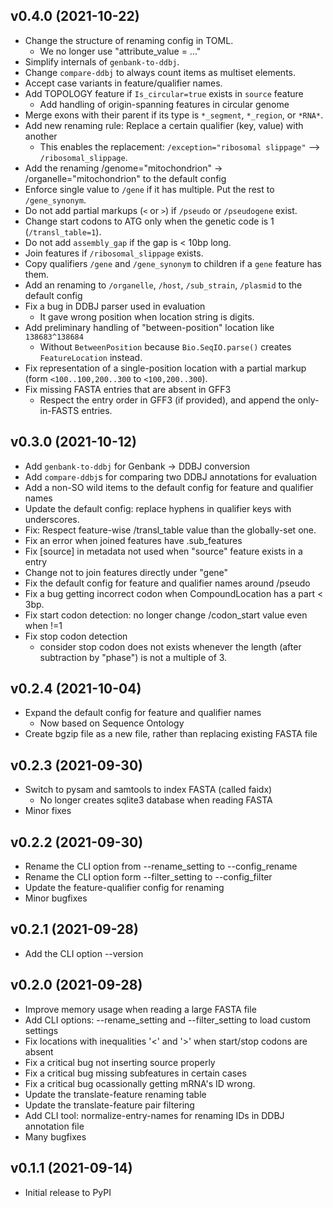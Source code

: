 ## v0.4.0 (2021-10-22)
* Change the structure of renaming config in TOML.
    * We no longer use "attribute_value = ..."
* Simplify internals of `genbank-to-ddbj`.
* Change `compare-ddbj` to always count items as multiset elements.
* Accept case variants in feature/qualifier names.
* Add TOPOLOGY feature if `Is_circular=true` exists in `source` feature
    * Add handling of origin-spanning features in circular genome
* Merge exons with their parent if its type is `*_segment`, `*_region`, or `*RNA*`.
* Add new renaming rule: Replace a certain qualifier (key, value) with another
    * This enables the replacement: `/exception="ribosomal slippage"` --> `/ribosomal_slippage`.
* Add the renaming /genome="mitochondrion" -> /organelle="mitochondrion" to the default config
* Enforce single value to `/gene` if it has multiple. Put the rest to `/gene_synonym`.
* Do not add partial markups (`<` or `>`) if `/pseudo` or `/pseudogene` exist.
* Change start codons to ATG only when the genetic code is 1 (`/transl_table=1`).
* Do not add `assembly_gap` if the gap is < 10bp long.
* Join features if `/ribosomal_slippage` exists.
* Copy qualifiers `/gene` and `/gene_synonym` to children if a `gene` feature has them.
* Add an renaming to `/organelle`, `/host`, `/sub_strain`, `/plasmid` to the default config
* Fix a bug in DDBJ parser used in evaluation
    * It gave wrong position when location string is digits.
* Add preliminary handling of "between-position" location like `138683^138684`
    * Without `BetweenPosition` because `Bio.SeqIO.parse()` creates `FeatureLocation` instead.
* Fix representation of a single-position location with a partial markup (form `<100..100,200..300` to `<100,200..300`).
* Fix missing FASTA entries that are absent in GFF3
    * Respect the entry order in GFF3 (if provided), and append the only-in-FASTS entries.


## v0.3.0 (2021-10-12)
* Add `genbank-to-ddbj` for Genbank → DDBJ conversion
* Add `compare-ddbj`s for comparing two DDBJ annotations for evaluation
* Add a non-SO wild items to the default config for feature and qualifier names
* Update the default config: replace hyphens in qualifier keys with underscores.
* Fix: Respect feature-wise /transl_table value than the globally-set one.
* Fix an error when joined features have .sub_features
* Fix [source] in metadata not used when "source" feature exists in a entry
* Change not to join features directly under "gene"
* Fix the default config for feature and qualifier names around /pseudo
* Fix a bug getting incorrect codon when CompoundLocation has a part < 3bp.
* Fix start codon detection: no longer change /codon_start value even when !=1
* Fix stop codon detection
    * consider stop codon does not exists whenever the length
      (after subtraction by "phase") is not a multiple of 3.

## v0.2.4 (2021-10-04)
* Expand the default config for feature and qualifier names
    * Now based on Sequence Ontology
* Create bgzip file as a new file, rather than replacing existing FASTA file

## v0.2.3 (2021-09-30)
* Switch to pysam and samtools to index FASTA (called faidx)
    * No longer creates sqlite3 database when reading FASTA
* Minor fixes

## v0.2.2 (2021-09-30)
* Rename the CLI option from --rename_setting to --config_rename
* Rename the CLI option form --filter_setting to --config_filter
* Update the feature-qualifier config for renaming
* Minor bugfixes

## v0.2.1 (2021-09-28)
* Add the CLI option --version

## v0.2.0 (2021-09-28)
* Improve memory usage when reading a large FASTA file
* Add CLI options: --rename_setting and --filter_setting to load custom settings
* Fix locations with inequalities '<' and '>' when start/stop codons are absent
* Fix a critical bug not inserting source properly
* Fix a critical bug missing subfeatures in certain cases
* Fix a critical bug ocassionally getting mRNA's ID wrong.
* Update the translate-feature renaming table
* Update the translate-feature pair filtering
* Add CLI tool: normalize-entry-names for renaming IDs in DDBJ annotation file
* Many bugfixes

## v0.1.1 (2021-09-14)
* Initial release to PyPI